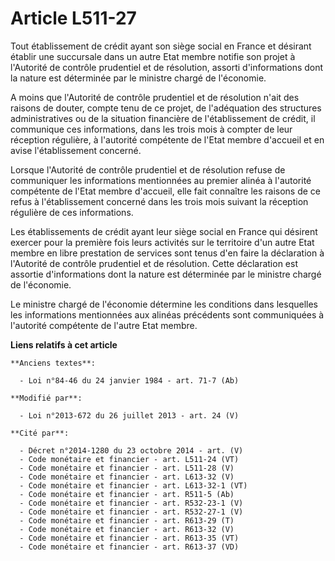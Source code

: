 # Article L511-27

Tout établissement de crédit ayant son siège social en France et désirant établir une succursale dans un autre Etat membre
notifie son projet à l'Autorité de contrôle prudentiel et de résolution, assorti d'informations dont la nature est déterminée
par le ministre chargé de l'économie.

A moins que l'Autorité de contrôle prudentiel et de résolution n'ait des raisons de douter, compte tenu de ce projet, de
l'adéquation des structures administratives ou de la situation financière de l'établissement de crédit, il communique ces
informations, dans les trois mois à compter de leur réception régulière, à l'autorité compétente de l'Etat membre d'accueil
et en avise l'établissement concerné. 

Lorsque l'Autorité de contrôle prudentiel et de résolution refuse de communiquer les informations mentionnées au premier
alinéa à l'autorité compétente de l'Etat membre d'accueil, elle fait connaître les raisons de ce refus à l'établissement
concerné dans les trois mois suivant la réception régulière de ces informations. 

Les établissements de crédit ayant leur siège social en France qui désirent exercer pour la première fois leurs activités sur
le territoire d'un autre Etat membre en libre prestation de services sont tenus d'en faire la déclaration à l'Autorité de
contrôle prudentiel et de résolution. Cette déclaration est assortie d'informations dont la nature est déterminée par le
ministre chargé de l'économie. 

Le ministre chargé de l'économie détermine les conditions dans lesquelles les informations mentionnées aux alinéas précédents
sont communiquées à l'autorité compétente de l'autre Etat membre.

**Liens relatifs à cet article**

	**Anciens textes**:

	  - Loi n°84-46 du 24 janvier 1984 - art. 71-7 (Ab)

	**Modifié par**:

	  - Loi n°2013-672 du 26 juillet 2013 - art. 24 (V)

	**Cité par**:

	  - Décret n°2014-1280 du 23 octobre 2014 - art. (V)
	  - Code monétaire et financier - art. L511-24 (VT)
	  - Code monétaire et financier - art. L511-28 (V)
	  - Code monétaire et financier - art. L613-32 (V)
	  - Code monétaire et financier - art. L613-32-1 (VT)
	  - Code monétaire et financier - art. R511-5 (Ab)
	  - Code monétaire et financier - art. R532-23-1 (V)
	  - Code monétaire et financier - art. R532-27-1 (V)
	  - Code monétaire et financier - art. R613-29 (T)
	  - Code monétaire et financier - art. R613-32 (V)
	  - Code monétaire et financier - art. R613-35 (VT)
	  - Code monétaire et financier - art. R613-37 (VD)
